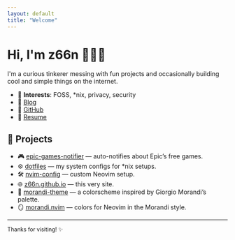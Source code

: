 ```yaml
---
layout: default
title: "Welcome"
---
```


# Hi, I'm <span style="color: var(--accent);">z66n</span> 👋👨‍💻

I'm a curious tinkerer messing with fun projects and occasionally building cool and simple things on the internet.

- 🧠 **Interests**: FOSS, *nix, privacy, security  
- 📝 [Blog](/blog)  
- 🐙 [GitHub](https://github.com/z66n)
- 📄 [Resume](https://registry.jsonresume.org/z66n)

## 💬 Projects

- 🎮 [epic-games-notifier](https://github.com/z66n/epic-games-notifier) — auto-notifies about Epic’s free games.
- ⚙️ [dotfiles](https://github.com/z66n/dotfiles) — my system configs for *nix setups.
- 🛠️ [nvim-config](https://github.com/z66n/nvim-config) — custom Neovim setup.
- 🌐 [z66n.github.io](https://github.com/z66n/z66n.github.io) — this very site.
- 🎨 [morandi-theme](https://github.com/morandi-theme/morandi-theme) — a colorscheme inspired by Giorgio Morandi’s palette.
- 🪞 [morandi.nvim](https://github.com/morandi-theme/morandi.nvim) — colors for Neovim in the Morandi style.

---

<p style="font-size: 0.9em;">Thanks for visiting! ✨</p>
